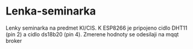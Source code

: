 # Lenka-seminarka
Lenky seminarka na predmet KI/CIS. 
K ESP8266 je pripojeno cidlo DHT11 (pin 2) a cidlo ds18b20 (pin 4).
Zmerene hodnoty se odesilaji na mqqt broker
